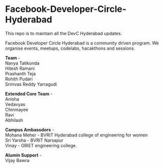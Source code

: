 # Facebook-Developer-Circle-Hyderabad
This repo is to maintain all the DevC Hyderabad updates.

Facebook Developer Circle Hyderabad is a community driven program. We organise events, meetups, codelabs, hacakthons and sessions. 

**Team** - <br />
Navya Tatikonda <br />
Hitesh Ramani<br />
Prashanth Teja<br />
Rohith Pudari<br />
Srinivas Reddy Yarragudi

**Extended Core Team** - <br />
Anisha <br />
Vedavyas<br />
Chinmayee <br />
Ravi <br />
Abhilash 

**Campus Ambassdors** - <br />
Mohana Meher - BVRIT Hyderabad college of engineering for women<br />
Sri Yarsha - BVRIT Narsapur<br />
Vinay - GRIET engineering college.<br /> 

**Alumin Support** - <br />
Vijay Bawra
